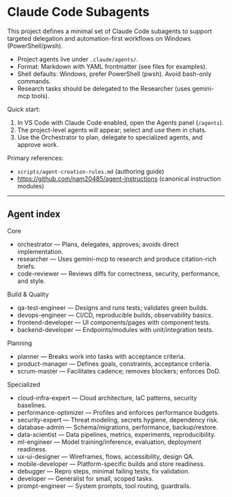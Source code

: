 # Claude Code Subagents

This project defines a minimal set of Claude Code subagents to support targeted delegation and automation-first workflows on Windows (PowerShell/pwsh).

- Project agents live under `.claude/agents/`.
- Format: Markdown with YAML frontmatter (see files for examples).
- Shell defaults: Windows, prefer PowerShell (pwsh). Avoid bash-only commands.
- Research tasks should be delegated to the Researcher (uses gemini-mcp tools).

Quick start:
1) In VS Code with Claude Code enabled, open the Agents panel (`/agents`).
2) The project-level agents will appear; select and use them in chats.
3) Use the Orchestrator to plan, delegate to specialized agents, and approve work.

Primary references:
- `scripts/agent-creation-rules.md` (authoring guide)
- https://github.com/nam20485/agent-instructions (canonical instruction modules)

---

## Agent index

Core
- orchestrator — Plans, delegates, approves; avoids direct implementation.
- researcher — Uses gemini-mcp to research and produce citation-rich briefs.
- code-reviewer — Reviews diffs for correctness, security, performance, and style.

Build & Quality
- qa-test-engineer — Designs and runs tests; validates green builds.
- devops-engineer — CI/CD, reproducible builds, observability basics.
- frontend-developer — UI components/pages with component tests.
- backend-developer — Endpoints/modules with unit/integration tests.

Planning
- planner — Breaks work into tasks with acceptance criteria.
- product-manager — Defines goals, constraints, acceptance criteria.
- scrum-master — Facilitates cadence; removes blockers; enforces DoD.

Specialized
- cloud-infra-expert — Cloud architecture, IaC patterns, security baselines.
- performance-optimizer — Profiles and enforces performance budgets.
- security-expert — Threat modeling, secrets hygiene, dependency risk.
- database-admin — Schema/migrations, performance, backup/restore.
- data-scientist — Data pipelines, metrics, experiments, reproducibility.
- ml-engineer — Model training/inference, evaluation, deployment readiness.
- ux-ui-designer — Wireframes, flows, accessibility, design QA.
- mobile-developer — Platform-specific builds and store readiness.
- debugger — Repro steps, minimal failing tests, fix validation.
- developer — Generalist for small, scoped tasks.
- prompt-engineer — System prompts, tool routing, guardrails.
